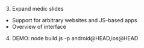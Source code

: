 3. Expand medic slides
 - Support for arbitrary websites and JS-based apps
 - Overview of interface
4. DEMO: node build.js -p android@HEAD,ios@HEAD
